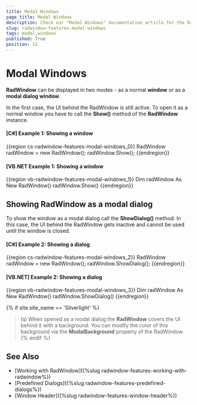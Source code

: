 ```yaml
---
title: Modal Windows
page_title: Modal Windows
description: Check our "Modal Windows" documentation article for the RadWindow WPF control.
slug: radwindow-features-modal-windows
tags: modal,windows
published: True
position: 11
---
```


# Modal Windows

__RadWindow__ can be displayed in two modes - as a normal __window__ or as a __modal dialog window__.

In the first case, the UI behind the RadWindow is still active. To open it as a normal window you have to call the __Show()__ method of the __RadWindow__ instance.

#### __[C#] Example 1: Showing a window__
{{region cs-radwindow-features-modal-windows_0}}
	RadWindow radWindow = new RadWindow();
	radWindow.Show();
{{endregion}}

#### __[VB.NET Example 1: Showing a window__
{{region vb-radwindow-features-modal-windows_1}}
	Dim radWindow As New RadWindow()
	radWindow.Show()
{{endregion}}

## Showing RadWindow as a modal dialog

To show the window as a modal dialog call the __ShowDialog()__ method. In this case, the UI behind the RadWindow gets inactive and cannot be used until the window is closed.

#### __[C#] Example 2: Showing a dialog__
{{region cs-radwindow-features-modal-windows_2}}
	RadWindow radWindow = new RadWindow();
	radWindow.ShowDialog();
{{endregion}}

#### __[VB.NET] Example 2: Showing a dialog__
{{region vb-radwindow-features-modal-windows_3}}
	Dim radWindow As New RadWindow()
	radWindow.ShowDialog()
{{endregion}}

{% if site.site_name == 'Silverlight' %}
>tip When opened as a modal dialog the __RadWindow__ covers the UI behind it with a background. You can modify the color of this background via the __ModalBackground__ property of the RadWindow.
{% endif %}

## See Also
 * [Working with RadWindow]({%slug radwindow-features-working-with-radwindow%})
 * [Predefined Dialogs]({%slug radwindow-features-predefined-dialogs%})
 * [Window Header]({%slug radwindow-features-window-header%})
